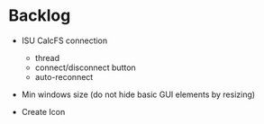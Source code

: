 # Backlog
* ISU CalcFS connection 
  * thread
  * connect/disconnect button
  * auto-reconnect

* Min windows size (do not hide basic GUI elements by resizing)

* Create Icon

